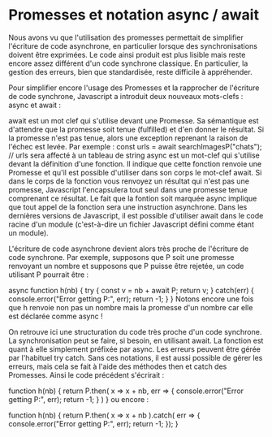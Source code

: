 # Promesses et notation async / await

Nous avons vu que l'utilisation des promesses permettait de simplifier l'écriture de code asynchrone, en particulier lorsque des synchronisations doivent être exprimées. Le code ainsi produit est plus lisible mais reste encore assez différent d'un code synchrone classique. En particulier, la gestion des erreurs, bien que standardisée, reste difficile à appréhender.

Pour simplifier encore l'usage des Promesses et la rapprocher de l'écriture de code synchrone, Javascript a introduit deux nouveaux mots-clefs : async et await :

await est un mot clef qui s'utilise devant une Promesse. Sa sémantique est d'attendre que la promesse soit tenue (fulfilled) et d'en donner le résultat. Si la promesse n'est pas tenue, alors une exception reprenant la raison de l'échec est levée. Par exemple :
const urls = await searchImagesP("chats"); // urls sera affecté à un tableau de string
async est un mot-clef qui s'utilise devant la définition d'une fonction. Il indique que cette fonction renvoie une Promesse et qu'il est possible d'utiliser dans son corps le mot-clef await. Si dans le corps de la fonction vous renvoyez un résultat qui n'est pas une promesse, Javascript l'encapsulera tout seul dans une promesse tenue comprenant ce résultat. Le fait que la fontion soit marquée async implique que tout appel de la fonction sera une instruction asynchrone.
Dans les dernières versions de Javascript, il est possible d'utiliser await dans le code racine d'un module (c'est-à-dire un fichier Javascript défini comme étant un module).

L'écriture de code asynchrone devient alors très proche de l'écriture de code synchrone. Par exemple, supposons que P soit une promesse renvoyant un nombre et supposons que P puisse être rejetée, un code utilisant P pourrait être :

async function h(nb) {
    try {
        const v = nb + await P;
        return v;
    } catch(err) {
        console.error("Error getting P:", err);
        return -1;
    }
}
Notons encore une fois que h renvoie non pas un nombre mais la promesse d'un nombre car elle est déclarée comme async !

On retrouve ici une structuration du code très proche d'un code synchrone. La synchronisation peut se faire, si besoin, en utilisant await. La fonction est quant à elle simplement préfixée par async. Les erreurs peuvent être gérée par l'habituel try catch. Sans ces notations, il est aussi possible de gérer les erreurs, mais cela se fait à l'aide des méthodes then et catch des Promesses. Ainsi le code précédent s'écrirait :

function h(nb) {
    return P.then(
      x => x + nb,
      err => {
        console.error("Error getting P:", err);
        return -1;
      }
    )
}
ou encore :

function h(nb) {
    return P.then( x => x + nb ).catch( err => {
      console.error("Error getting P:", err);
      return -1;
    });
}